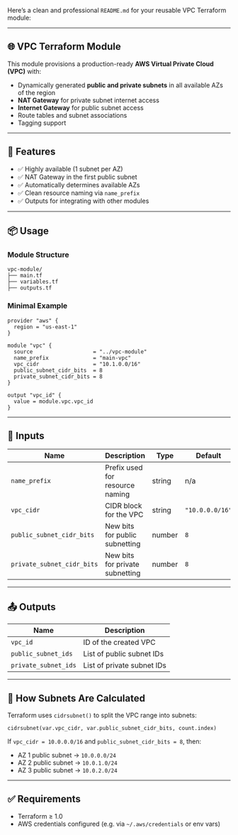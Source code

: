 Here’s a clean and professional `README.md` for your reusable VPC Terraform module:

---

## 🌐 VPC Terraform Module

This module provisions a production-ready **AWS Virtual Private Cloud (VPC)** with:

- Dynamically generated **public and private subnets** in all available AZs of the region
- **NAT Gateway** for private subnet internet access
- **Internet Gateway** for public subnet access
- Route tables and subnet associations
- Tagging support

---

## 📁 Features

- ✅ Highly available (1 subnet per AZ)
- ✅ NAT Gateway in the first public subnet
- ✅ Automatically determines available AZs
- ✅ Clean resource naming via `name_prefix`
- ✅ Outputs for integrating with other modules

---

## 📦 Usage

### Module Structure

```
vpc-module/
├── main.tf
├── variables.tf
├── outputs.tf
```

### Minimal Example

```hcl
provider "aws" {
  region = "us-east-1"
}

module "vpc" {
  source                   = "../vpc-module"
  name_prefix              = "main-vpc"
  vpc_cidr                 = "10.1.0.0/16"
  public_subnet_cidr_bits  = 8
  private_subnet_cidr_bits = 8
}

output "vpc_id" {
  value = module.vpc.vpc_id
}
```

---

## 🔧 Inputs

| Name                    | Description                                | Type   | Default       | Required |
|-------------------------|--------------------------------------------|--------|---------------|----------|
| `name_prefix`           | Prefix used for resource naming            | string | n/a           | ✅ Yes   |
| `vpc_cidr`              | CIDR block for the VPC                     | string | `"10.0.0.0/16"`| ❌ No    |
| `public_subnet_cidr_bits` | New bits for public subnetting          | number | `8`           | ❌ No    |
| `private_subnet_cidr_bits`| New bits for private subnetting         | number | `8`           | ❌ No    |

---

## 📤 Outputs

| Name               | Description                            |
|--------------------|----------------------------------------|
| `vpc_id`           | ID of the created VPC                  |
| `public_subnet_ids`| List of public subnet IDs              |
| `private_subnet_ids`| List of private subnet IDs            |

---

## 🧠 How Subnets Are Calculated

Terraform uses `cidrsubnet()` to split the VPC range into subnets:

```hcl
cidrsubnet(var.vpc_cidr, var.public_subnet_cidr_bits, count.index)
```

If `vpc_cidr = 10.0.0.0/16` and `public_subnet_cidr_bits = 8`, then:

- AZ 1 public subnet → `10.0.0.0/24`
- AZ 2 public subnet → `10.0.1.0/24`
- AZ 3 public subnet → `10.0.2.0/24`

---

## ✅ Requirements

- Terraform ≥ 1.0
- AWS credentials configured (e.g. via `~/.aws/credentials` or env vars)